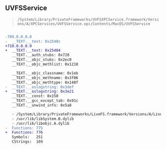 ## UVFSService

> `/System/Library/PrivateFrameworks/UVFSXPCService.framework/Versions/A/XPCServices/UVFSService.xpc/Contents/MacOS/UVFSService`

```diff

-709.0.0.0.0
-  __TEXT.__text: 0x2540c
+710.0.0.0.0
+  __TEXT.__text: 0x25484
   __TEXT.__auth_stubs: 0x720
   __TEXT.__objc_stubs: 0x2ec0
   __TEXT.__objc_methlist: 0x1218

   __TEXT.__objc_classname: 0x1eb
   __TEXT.__objc_methname: 0x3f06
   __TEXT.__objc_methtype: 0x148f
-  __TEXT.__oslogstring: 0x3def
+  __TEXT.__oslogstring: 0x3e21
   __TEXT.__const: 0x150
   __TEXT.__gcc_except_tab: 0x91c
   __TEXT.__unwind_info: 0x5a8

   - /System/Library/PrivateFrameworks/LiveFS.framework/Versions/A/LiveFS
   - /usr/lib/libSystem.B.dylib
   - /usr/lib/libobjc.A.dylib
-  Functions: 775
+  Functions: 776
   Symbols:   251
   CStrings:  169
 

```
